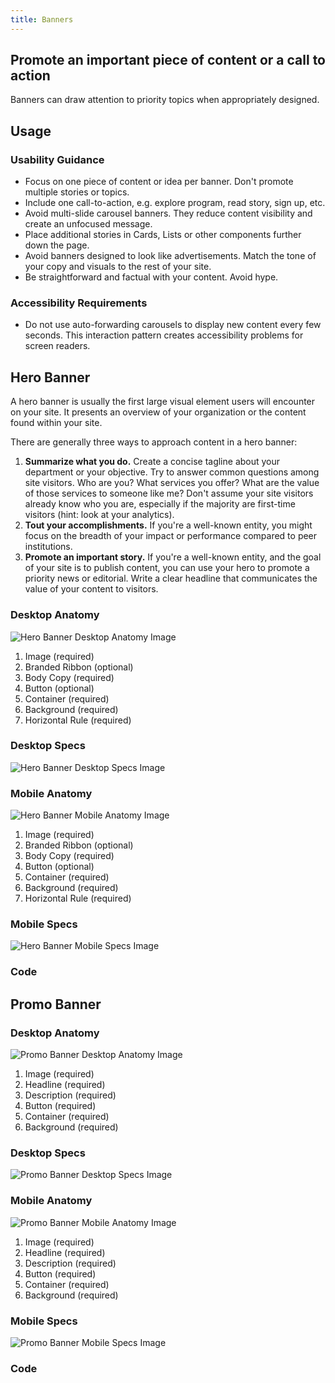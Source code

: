 ```yaml
---
title: Banners
---
```

## Promote an important piece of content or a call to action

Banners can draw attention to priority topics when appropriately designed.

## **Usage**

### **Usability Guidance**

* Focus on one piece of content or idea per banner. Don't promote multiple stories or topics.
* Include one call-to-action, e.g. explore program, read story, sign up, etc.
* Avoid multi-slide carousel banners. They reduce content visibility and create an unfocused message.
* Place additional stories in Cards, Lists or other components further down the page.
* Avoid banners designed to look like advertisements. Match the tone of your copy and visuals to the rest of your site.
* Be straightforward and factual with your content. Avoid hype.


### **Accessibility Requirements**

* Do not use auto-forwarding carousels to display new content every few seconds. This interaction pattern creates accessibility problems for screen readers.

## **Hero Banner**

A hero banner is usually the first large visual element users will encounter on your site. It presents an overview of your organization or the content found within your site.

There are generally three ways to approach content in a hero banner:

1. **Summarize what you do.** Create a concise tagline about your department or your objective. Try to answer common questions among site visitors. Who are you? What services you offer? What are the value of those services to someone like me? Don't assume your site visitors already know who you are, especially if the majority are first-time visitors (hint: look at your analytics).
1. **Tout your accomplishments.** If you're a well-known entity, you might focus on the breadth of your impact or performance compared to peer institutions.
1. **Promote an important story.** If you're a well-known entity, and the goal of your site is to publish content, you can use your hero to promote a priority news or editorial. Write a clear headline that communicates the value of your content to visitors.

### **Desktop Anatomy**

<img class="doc-images" alt="Hero Banner Desktop Anatomy Image" title="Hero Banner Desktop Anatomy Image" src="/build/%!CurrentVersion%!/docs/img/Banners/Hero_Banner/herobanner-desktop-anatomy.jpg"/>

1. Image (required)
1. Branded Ribbon (optional)
1. Body Copy (required)
1. Button (optional)
1. Container (required)
1. Background (required)
1. Horizontal Rule (required)


### **Desktop Specs**

<img class="doc-images" alt="Hero Banner Desktop Specs Image" title="Hero Banner Desktop Specs Image" src="/build/%!CurrentVersion%!/docs/img/Banners/Hero_Banner/herobanner-desktop-specs.jpg"/>

### **Mobile Anatomy**

<img class="doc-images" alt="Hero Banner Mobile Anatomy Image" title="Hero Banner Mobile Anatomy Image" src="/build/%!CurrentVersion%!/docs/img/Banners/Hero_Banner/herobanner-mobile-anatomy.jpg"/>

1. Image (required)
1. Branded Ribbon (optional)
1. Body Copy (required)
1. Button (optional)
1. Container (required)
1. Background (required)
1. Horizontal Rule (required)


### **Mobile Specs**

<img class="doc-images" alt="Hero Banner Mobile Specs Image" title="Hero Banner Mobile Specs Image" src="/build/%!CurrentVersion%!/docs/img/Banners/Hero_Banner/herobanner-mobile-specs.jpg"/>

### **Code**

<!--Hero Banner code here, if applicable-->

## **Promo Banner**

### **Desktop Anatomy**

<img class="doc-images" alt="Promo Banner Desktop Anatomy Image" title="Promo Banner Desktop Anatomy Image" src="/build/%!CurrentVersion%!/docs/img/Banners/Promo_Banner/promobanner-desktop-anatomy.jpg"/>

1. Image (required)
1. Headline (required)
1. Description (required)
1. Button (required)
1. Container (required)
1. Background (required)

### **Desktop Specs**

<img class="doc-images" alt="Promo Banner Desktop Specs Image" title="Promo Banner Desktop Specs Image" src="/build/%!CurrentVersion%!/docs/img/Banners/Promo_Banner/promobanner-desktop-specs.jpg"/>

### **Mobile Anatomy**

<img class="doc-images" alt="Promo Banner Mobile Anatomy Image" title="Promo Banner Mobile Anatomy Image" src="/build/%!CurrentVersion%!/docs/img/Banners/Promo_Banner/promobanner-mobile-anatomy.jpg"/>

1. Image (required)
1. Headline (required)
1. Description (required)
1. Button (required)
1. Container (required)
1. Background (required)


### **Mobile Specs**

<img class="doc-images" alt="Promo Banner Mobile Specs Image" title="Promo Banner Mobile Specs Image" src="/build/%!CurrentVersion%!/docs/img/Banners/Promo_Banner/promobanner-mobile-specs.jpg"/>

### **Code**

<!--Promo Banner code here, if applicable-->
